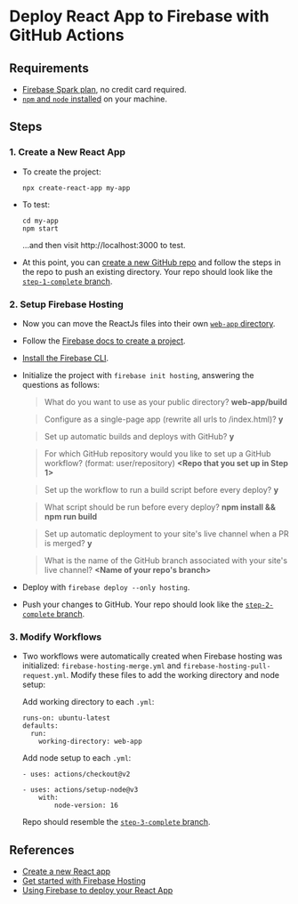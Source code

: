 # Deploy React App to Firebase with GitHub Actions

## Requirements

- [Firebase Spark plan](https://firebase.google.com/pricing), no credit card required.
- [`npm` and `node` installed](https://docs.npmjs.com/downloading-and-installing-node-js-and-npm) on your machine.

## Steps

### 1. Create a New React App

- To create the project:

    ```
    npx create-react-app my-app
    ```

- To test:

    ```
    cd my-app
    npm start
    ```

    ...and then visit http://localhost:3000 to test.

- At this point, you can [create a new GitHub repo](https://docs.github.com/en/get-started/quickstart/create-a-repo#create-a-repository) and follow the steps in the repo to push an existing directory. Your repo should look like the [`step-1-complete` branch](https://github.com/a-mabe/actions-firebase-workshop/tree/step-1-complete).

### 2. Setup Firebase Hosting

- Now you can move the ReactJs files into their own [`web-app` directory](https://github.com/a-mabe/actions-firebase-workshop/commit/2368e9632810c78319e15f57d2e13dae292bfca9).

- Follow the [Firebase docs to create a project](https://firebase.google.com/docs/web/setup#create-project).

- [Install the Firebase CLI](https://firebase.google.com/docs/cli#install_the_firebase_cli).

- Initialize the project with `firebase init hosting`, answering the questions as follows:
    > What do you want to use as your public directory? **web-app/build**
    
    > Configure as a single-page app (rewrite all urls to /index.html)? **y**
    
    > Set up automatic builds and deploys with GitHub? **y**
    
    > For which GitHub repository would you like to set up a GitHub workflow? (format: user/repository) **<Repo that you set up in Step 1>**
    
    > Set up the workflow to run a build script before every deploy? **y**
    
    > What script should be run before every deploy? **npm install && npm run build**
    
    > Set up automatic deployment to your site's live channel when a PR is merged? **y**
    
    > What is the name of the GitHub branch associated with your site's live channel? **<Name of your repo's branch>**

- Deploy with `firebase deploy --only hosting`.

- Push your changes to GitHub. Your repo should look like the [`step-2-complete` branch](https://github.com/a-mabe/actions-firebase-workshop/tree/step-2-complete).

### 3. Modify Workflows

- Two workflows were automatically created when Firebase hosting was initialized: `firebase-hosting-merge.yml` and `firebase-hosting-pull-request.yml`. Modify these files to add the working directory and node setup:

    Add working directory to each `.yml`:
    ```
    runs-on: ubuntu-latest
    defaults:
      run:
        working-directory: web-app
    ```
    
    Add node setup to each `.yml`:
    ```
    - uses: actions/checkout@v2

    - uses: actions/setup-node@v3
        with:
            node-version: 16
    ```
    
    Repo should resemble the [`step-3-complete` branch](https://github.com/a-mabe/actions-firebase-workshop/tree/step-3-complete).

## References
- [Create a new React app](https://reactjs.org/docs/create-a-new-react-app.html)
- [Get started with Firebase Hosting](https://firebase.google.com/docs/hosting/quickstart)
- [Using Firebase to deploy your React App](https://medium.com/@MinimalGhost/using-firebase-to-deploy-your-react-app-44ff90b2b0b6)
